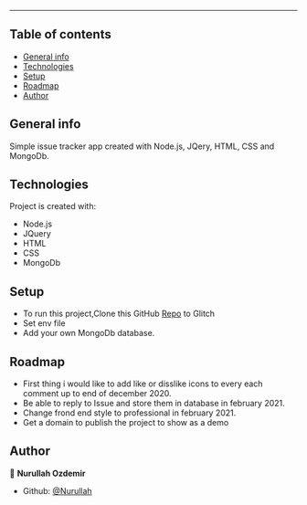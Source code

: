 
------

 ## Table of contents
* [General info](#general-info)
* [Technologies](#technologies)
* [Setup](#setup)
* [Roadmap](#Roadmap)
* [Author](#Author)


 ## General info
  Simple issue tracker app created with Node.js, JQery, HTML, CSS and MongoDb.
 



	




	
## Technologies
Project is created with:
* Node.js
* JQuery
* HTML
* CSS
* MongoDb
	
## Setup
 * To run this project,Clone this GitHub [Repo](https://github.com/abakuslu/CA2.dev.git)  to Glitch
 * Set env file
 *  Add your own MongoDb database.
 
 
 ## Roadmap
 * First thing i would like to add like or disslike icons to every each comment up to end of december 2020.
 * Be able to reply to Issue and store them in database in february 2021.
 * Change frond end style to professional in february 2021.
 * Get a domain to publish the project to show as a demo
 
 ## Author

👤 **Nurullah Ozdemir**


- Github: [@Nurullah](https://github.com/abakuslu)

 

```

 
